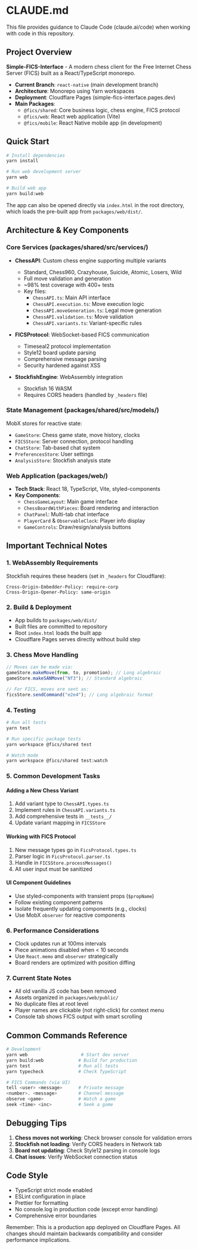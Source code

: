 # CLAUDE.md

This file provides guidance to Claude Code (claude.ai/code) when working with code in this repository.

## Project Overview

**Simple-FICS-Interface** - A modern chess client for the Free Internet Chess Server (FICS) built as a React/TypeScript monorepo.

- **Current Branch**: `react-native` (main development branch)
- **Architecture**: Monorepo using Yarn workspaces
- **Deployment**: Cloudflare Pages (simple-fics-interface.pages.dev)
- **Main Packages**:
  - `@fics/shared`: Core business logic, chess engine, FICS protocol
  - `@fics/web`: React web application (Vite)
  - `@fics/mobile`: React Native mobile app (in development)

## Quick Start

```bash
# Install dependencies
yarn install

# Run web development server
yarn web

# Build web app
yarn build:web
```

The app can also be opened directly via `index.html` in the root directory, which loads the pre-built app from `packages/web/dist/`.

## Architecture & Key Components

### Core Services (packages/shared/src/services/)

- **ChessAPI**: Custom chess engine supporting multiple variants
  - Standard, Chess960, Crazyhouse, Suicide, Atomic, Losers, Wild
  - Full move validation and generation
  - ~98% test coverage with 400+ tests
  - Key files:
    - `ChessAPI.ts`: Main API interface
    - `ChessAPI.execution.ts`: Move execution logic
    - `ChessAPI.moveGeneration.ts`: Legal move generation
    - `ChessAPI.validation.ts`: Move validation
    - `ChessAPI.variants.ts`: Variant-specific rules

- **FICSProtocol**: WebSocket-based FICS communication
  - Timeseal2 protocol implementation
  - Style12 board update parsing
  - Comprehensive message parsing
  - Security hardened against XSS

- **StockfishEngine**: WebAssembly integration
  - Stockfish 16 WASM
  - Requires CORS headers (handled by `_headers` file)

### State Management (packages/shared/src/models/)

MobX stores for reactive state:
- `GameStore`: Chess game state, move history, clocks
- `FICSStore`: Server connection, protocol handling
- `ChatStore`: Tab-based chat system
- `PreferencesStore`: User settings
- `AnalysisStore`: Stockfish analysis state

### Web Application (packages/web/)

- **Tech Stack**: React 18, TypeScript, Vite, styled-components
- **Key Components**:
  - `ChessGameLayout`: Main game interface
  - `ChessBoardWithPieces`: Board rendering and interaction
  - `ChatPanel`: Multi-tab chat interface
  - `PlayerCard` & `ObservableClock`: Player info display
  - `GameControls`: Draw/resign/analysis buttons

## Important Technical Notes

### 1. WebAssembly Requirements
Stockfish requires these headers (set in `_headers` for Cloudflare):
```
Cross-Origin-Embedder-Policy: require-corp
Cross-Origin-Opener-Policy: same-origin
```

### 2. Build & Deployment
- App builds to `packages/web/dist/`
- Built files are committed to repository
- Root `index.html` loads the built app
- Cloudflare Pages serves directly without build step

### 3. Chess Move Handling
```typescript
// Moves can be made via:
gameStore.makeMove(from, to, promotion); // Long algebraic
gameStore.makeSANMove("Nf3"); // Standard algebraic

// For FICS, moves are sent as:
ficsStore.sendCommand("e2e4"); // Long algebraic format
```

### 4. Testing
```bash
# Run all tests
yarn test

# Run specific package tests
yarn workspace @fics/shared test

# Watch mode
yarn workspace @fics/shared test:watch
```

### 5. Common Development Tasks

#### Adding a New Chess Variant
1. Add variant type to `ChessAPI.types.ts`
2. Implement rules in `ChessAPI.variants.ts`
3. Add comprehensive tests in `__tests__/`
4. Update variant mapping in `FICSStore`

#### Working with FICS Protocol
1. New message types go in `FicsProtocol.types.ts`
2. Parser logic in `FicsProtocol.parser.ts`
3. Handle in `FICSStore.processMessages()`
4. All user input must be sanitized

#### UI Component Guidelines
- Use styled-components with transient props (`$propName`)
- Follow existing component patterns
- Isolate frequently updating components (e.g., clocks)
- Use MobX `observer` for reactive components

### 6. Performance Considerations

- Clock updates run at 100ms intervals
- Piece animations disabled when < 10 seconds
- Use `React.memo` and `observer` strategically
- Board renders are optimized with position diffing

### 7. Current State Notes

- All old vanilla JS code has been removed
- Assets organized in `packages/web/public/`
- No duplicate files at root level
- Player names are clickable (not right-click) for context menu
- Console tab shows FICS output with smart scrolling

## Common Commands Reference

```bash
# Development
yarn web                    # Start dev server
yarn build:web             # Build for production
yarn test                  # Run all tests
yarn typecheck             # Check TypeScript

# FICS Commands (via UI)
tell <user> <message>      # Private message
<number>. <message>        # Channel message
observe <game>             # Watch a game
seek <time> <inc>          # Seek a game
```

## Debugging Tips

1. **Chess moves not working**: Check browser console for validation errors
2. **Stockfish not loading**: Verify CORS headers in Network tab
3. **Board not updating**: Check Style12 parsing in console logs
4. **Chat issues**: Verify WebSocket connection status

## Code Style

- TypeScript strict mode enabled
- ESLint configuration in place
- Prettier for formatting
- No console.log in production code (except error handling)
- Comprehensive error boundaries

Remember: This is a production app deployed on Cloudflare Pages. All changes should maintain backwards compatibility and consider performance implications.
